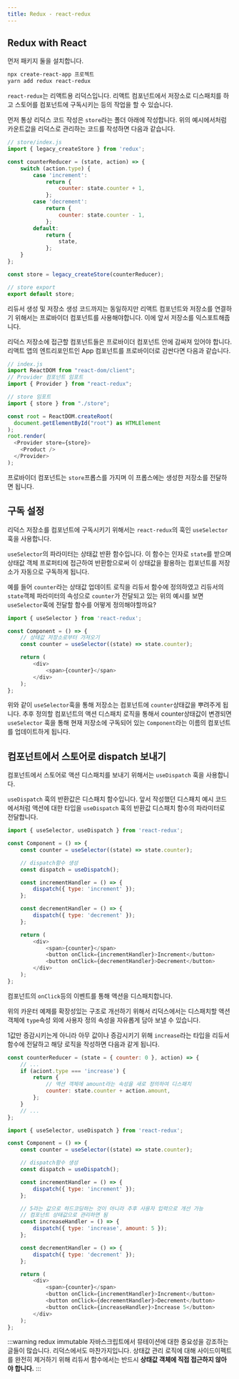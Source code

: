 ```yaml
---
title: Redux - react-redux
---
```


## Redux with React

먼저 패키지 둘을 설치합니다.

```sh
npx create-react-app 프로젝트
yarn add redux react-redux
```

`react-redux`는 리액트용 리덕스입니다. 리액트 컴포넌트에서 저장소로 디스패치를 하고 스토어를 컴포넌트에 구독시키는 등의 작업을 할 수 있습니다.

먼저 통상 리덕스 코드 작성은 `store`라는 폴더 아래에 작성합니다. 위의 예시에서처럼 카운트값을 리덕스로 관리하는 코드를 작성하면 다음과 같습니다.

```javascript
// store/index.js
import { legacy_createStore } from 'redux';

const counterReducer = (state, action) => {
    switch (action.type) {
        case 'increment':
            return {
                counter: state.counter + 1,
            };
        case 'decrement':
            return {
                counter: state.counter - 1,
            };
        default:
            return {
                state,
            };
    }
};

const store = legacy_createStore(counterReducer);

// store export
export default store;
```

리듀서 생성 및 저장소 생성 코드까지는 동일하지만 리액트 컴포넌트와 저장소를 연결하기 위해서는 프로바이더 컴포넌트를 사용해야합니다. 이에 앞서 저장소를 익스포트해줍니다.

리덕스 저장소에 접근할 컴포넌트들은 프로바이더 컴포넌트 안에 감싸져 있어야 합니다. 리액트 앱의 엔트리포인트인 App 컴포넌트를 프로바이더로 감싼다면 다음과 같습니다.

```javascript
// index.js
import ReactDOM from "react-dom/client";
// Provider 컴포넌트 임포트
import { Provider } from "react-redux";

// store 임포트
import { store } from "./store";

const root = ReactDOM.createRoot(
  document.getElementById("root") as HTMLElement
);
root.render(
  <Provider store={store}>
    <Product />
  </Provider>
);
```

프로바이더 컴포넌트는 `store`프롭스를 가지며 이 프롭스에는 생성한 저장소를 전달하면 됩니다.

## 구독 설정

리덕스 저장소를 컴포넌트에 구독시키기 위해서는 `react-redux`의 훅인 `useSelector` 훅을 사용합니다.

`useSelector`의 파라미터는 상태값 반환 함수입니다. 이 함수는 인자로 `state`를 받으며 상태값 객체 프로퍼티에 접근하여 반환함으로써 이 상태값을 활용하는 컴포넌트를 저장소가 자동으로 구독하게 됩니다.

예를 들어 `counter`라는 상태값 업데이트 로직을 리듀서 함수에 정의하였고 리듀서의 `state`객체 파라미터의 속성으로 `counter`가 전달되고 있는 위의 예시를 보면 `useSelector`훅에 전달할 함수를 어떻게 정의해야할까요?

```javascript
import { useSelector } from 'react-redux';

const Component = () => {
    // 상태값 저장소로부터 가져오기
    const counter = useSelector((state) => state.counter);

    return (
        <div>
            <span>{counter}</span>
        </div>
    );
};
```

위와 같이 `useSelector`훅을 통해 저장소는 컴포넌트에 `counter`상태값을 뿌려주게 됩니다. 추후 정의할 컴포넌트의 액션 디스패치 로직을 통해서 counter상태값이 변경되면 `useSelector` 훅을 통해 현재 저장소에 구독되어 있는 `Component`라는 이름의 컴포넌트를 업데이트하게 됩니다.

## 컴포넌트에서 스토어로 dispatch 보내기

컴포넌트에서 스토어로 액션 디스패치를 보내기 위해서는 `useDispatch` 훅을 사용합니다.

`useDispatch` 훅의 반환값은 디스패치 함수입니다. 앞서 작성했던 디스패치 예시 코드에서처럼 액션에 대한 타입을 `useDispatch` 훅의 반환값 디스패치 함수의 파라미터로 전달합니다.

```javascript
import { useSelector, useDispatch } from 'react-redux';

const Component = () => {
    const counter = useSelector((state) => state.counter);

    // dispatch함수 생성
    const dispatch = useDispatch();

    const incrementHandler = () => {
        dispatch({ type: 'increment' });
    };

    const decrementHandler = () => {
        dispatch({ type: 'decrement' });
    };

    return (
        <div>
            <span>{counter}</span>
            <button onClick={incrementHandler}>Increment</button>
            <button onClick={decrementHandler}>Decrement</button>
        </div>
    );
};
```

컴포넌트의 `onClick`등의 이벤트를 통해 액션을 디스패치합니다.

위의 카운터 예제를 확장성있는 구조로 개선하기 위해서 리덕스에서는 디스패치할 액션 객체에 `type`속성 외에 사용자 정의 속성을 자유롭게 담아 보낼 수 있습니다.

1값만 증감시키는게 아니라 아무 값이나 증감시키기 위해 `increase`라는 타입을 리듀서 함수에 전달하고 해당 로직을 작성하면 다음과 같게 됩니다.

```javascript
const counterReducer = (state = { counter: 0 }, action) => {
    // ...
    if (aciont.type === 'increase') {
        return {
            // 액션 객체에 amount라는 속성을 새로 정의하여 디스패치
            counter: state.counter + action.amount,
        };
    }
    // ...
};
```

```javascript
import { useSelector, useDispatch } from 'react-redux';

const Component = () => {
    const counter = useSelector((state) => state.counter);

    // dispatch함수 생성
    const dispatch = useDispatch();

    const incrementHandler = () => {
        dispatch({ type: 'increment' });
    };

    // 5라는 값으로 하드코딩하는 것이 아니라 추후 사용자 입력으로 개선 가능
    // 컴포넌트 상태값으로 관리하면 됨
    const increaseHandler = () => {
        dispatch({ type: 'increase', amount: 5 });
    };

    const decrementHandler = () => {
        dispatch({ type: 'decrement' });
    };

    return (
        <div>
            <span>{counter}</span>
            <button onClick={incrementHandler}>Increment</button>
            <button onClick={decrementHandler}>Decrement</button>
            <button onClick={increaseHandler}>Increase 5</button>
        </div>
    );
};
```

:::warning redux immutable
자바스크립트에서 뮤테이션에 대한 중요성을 강조하는 글들이 많습니다. 리덕스에서도 마찬가지입니다. 상태값 관리 로직에 대해 사이드이펙트를 완전히 제거하기 위해 리듀서 함수에서는 반드시 **상태값 객체에 직접 접근하지 않아야 합니다.**
:::
